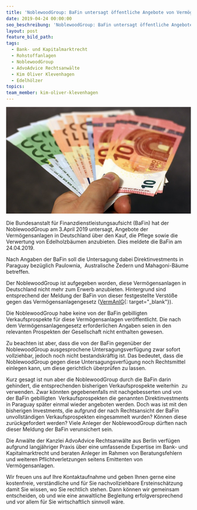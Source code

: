 ```yaml
---
title: 'NoblewoodGroup: BaFin untersagt öffentliche Angebote von Vermögensanlagen'
date: 2019-04-24 00:00:00
seo_beschreibung: 'NoblewoodGroup: BaFin untersagt öffentliche Angebote von Vermögensanlagen'
layout: post
feature_bild_path:
tags:
  - Bank- und Kapitalmarktrecht
  - Rohstoffanlagen
  - NoblewoodGroup
  - AdvoAdvice Rechtsanwälte
  - Kim Oliver Klevenhagen
  - Edelhölzer
topics:
team_member: kim-oliver-klevenhagen
---
```


![](/uploads/money-1005464-640-6.jpg)

Die Bundesanstalt f&uuml;r Finanzdienstleistungsaufsicht (BaFin) hat der NoblewoodGroup am 3.April 2019 untersagt, Angebote der Verm&ouml;gensanlagen in Deutschland &uuml;ber den Kauf, die Pflege sowie die Verwertung von Edelholzb&auml;umen anzubieten. Dies meldete die BaFin am 24.04.2019.

Nach Angaben der BaFin soll die Untersagung dabei Direktinvestments in Paraguay bez&uuml;glich Paulownia,&nbsp; Australische Zedern und Mahagoni-B&auml;ume betreffen.

Der NoblewoodGroup ist aufgegeben worden, diese Verm&ouml;gensanlagen in Deutschland nicht mehr zum Erwerb anzubieten. Hintergrund sind entsprechend der Meldung der BaFin von dieser festgestellte Verst&ouml;&szlig;e gegen das Verm&ouml;gensanlagengesetz ([VermAnlG](http://www.gesetze-im-internet.de/vermanlg/index.html){: target="_blank"}).&nbsp;

Die NoblewoodGroup habe keine von der BaFin gebilligten Verkaufsprospekte f&uuml;r diese Verm&ouml;gensanlagen ver&ouml;ffentlicht. Die nach dem Verm&ouml;gensanlagengesetz erforderlichen Angaben seien in den relevanten Prospekten der Gesellschaft nicht enthalten gewesen.

Zu beachten ist aber, dass die von der BaFin gegen&uuml;ber der NoblewoodGroup ausgesprochene Untersagungsverf&uuml;gung zwar sofort vollziehbar, jedoch noch nicht bestandskr&auml;ftig ist. Das bedeutet, dass die NoblewoodGroup gegen diese Untersagungsverf&uuml;gung noch Rechtsmittel einlegen kann, um diese gerichtlich &uuml;berpr&uuml;fen zu lassen.

Kurz gesagt ist nun aber die NoblewoodGroup durch die BaFin darin gehindert, die entsprechenden bisherigen Verkaufsprospekte weiterhin &nbsp;zu verwenden. Zwar k&ouml;nnten gegebenenfalls mit nachgebesserten und von der BaFin gebilligten&nbsp; Verkaufsprospekten die genannten Direktinvestments in Paraguay sp&auml;ter einmal wieder angeboten werden. Doch was ist mit den bisherigen Investments, die aufgrund der nach Rechtsansicht der BaFin unvollst&auml;ndigen Verkaufsprospekten eingesammelt wurden? K&ouml;nnen diese zur&uuml;ckgefordert werden? Viele Anleger der NoblewoodGroup d&uuml;rften nach dieser Meldung der BaFin verunsichert sein.

Die Anw&auml;lte der Kanzlei AdvoAdvice Rechtsanw&auml;lte aus Berlin verf&uuml;gen aufgrund langj&auml;hriger Praxis &uuml;ber eine umfassende Expertise im Bank- und Kapitalmarktrecht und beraten Anleger im Rahmen von Beratungsfehlern und weiteren Pflichtverletzungen seitens Emittenten von Verm&ouml;gensanlagen.&nbsp;

Wir freuen uns auf Ihre Kontaktaufnahme und geben Ihnen gerne eine kostenfreie, verst&auml;ndliche und f&uuml;r Sie nachvollziehbare Ersteinsch&auml;tzung damit Sie wissen, wo Sie rechtlich stehen. Dann k&ouml;nnen wir gemeinsam entscheiden, ob und wie eine anwaltliche Begleitung erfolgversprechend und vor allem f&uuml;r Sie wirtschaftlich sinnvoll w&auml;re.